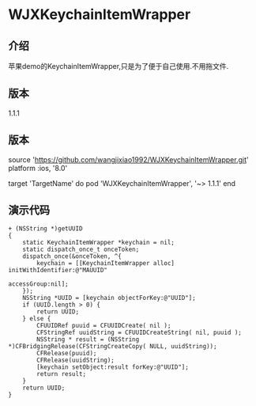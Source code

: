 # WJXKeychainItemWrapper

## 介绍
苹果demo的KeychainItemWrapper,只是为了便于自己使用.不用拖文件.

## 版本
1.1.1

## 版本
source 'https://github.com/wangjixiao1992/WJXKeychainItemWrapper.git'
platform :ios, '8.0'

target 'TargetName' do
pod 'WJXKeychainItemWrapper', '~> 1.1.1'
end

## 演示代码

    + (NSString *)getUUID
    {
        static KeychainItemWrapper *keychain = nil;
        static dispatch_once_t onceToken;
        dispatch_once(&onceToken, ^{
            keychain = [[KeychainItemWrapper alloc] initWithIdentifier:@"MAUUID"
                                                           accessGroup:nil];
        });
        NSString *UUID = [keychain objectForKey:@"UUID"];
        if (UUID.length > 0) {
            return UUID;
        } else {
            CFUUIDRef puuid = CFUUIDCreate( nil );
            CFStringRef uuidString = CFUUIDCreateString( nil, puuid );
            NSString * result = (NSString *)CFBridgingRelease(CFStringCreateCopy( NULL, uuidString));
            CFRelease(puuid);
            CFRelease(uuidString);
            [keychain setObject:result forKey:@"UUID"];
            return result;
        }
        return UUID;
    }






  
